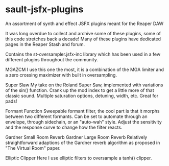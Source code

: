 # sault-jsfx-plugins
An assortment of synth and effect JSFX plugins meant for the Reaper DAW

It was long overdue to collect and archive some of these plugins, some of this code stretches back a decade!
Many of these plugins have dedicated pages in the Reaper Stash and forum.

Contains the st-oversampler.jsfx-inc library which has been used in a few different plugins throughout the community.

MGAZCM
  I use this one the most, it is a combination of the MGA limiter and a zero crossing maximizer with built in oversampling.

Super Slaw
  My take on the Roland Super Saw, implemented with variations of the sin() function. Crank up the mod index to get a little
  more of that classic sound. Multiple saturation options, detuning, width, etc. Great for pads!

Formant Function
  Sweepable formant filter, the cool part is that it morphs between two different formants. Can be set to automate through
  an envelope, through sidechain, or an "auto-wah" style. Adjust the sensitivity and the response curve to change how the
  filter reacts.

Gardner Small Room Reverb
Gardner Large Room Reverb
  Relatively straightforward adaptions of the Gardner reverb algorithm as proposed in "The Virtual Room" paper.

Elliptic Clipper
  Here I use elliptic filters to oversample a tanh() clipper.

